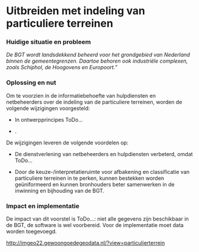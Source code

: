 Uitbreiden met indeling van particuliere terreinen
==================================================

### Huidige situatie en probleem

*De BGT wordt landsdekkend beheerd voor het grondgebied van Nederland binnen de
gemeentegrenzen. Daartoe behoren ook industriële complexen, zoals Schiphol, de
Hoogovens en Europoort.”*

### Oplossing en nut

Om te voorzien in de informatiebehoefte van hulpdiensten en netbeheerders over
de indeling van de particuliere terreinen, worden de volgende wijzigingen
voorgesteld:

-   In ontwerpprincipes ToDo…

-   .

De wijzigingen leveren de volgende voordelen op:

-   De dienstverlening van netbeheerders en hulpdiensten verbeterd, omdat ToDo…

-   Door de keuze-/interpretatieruimte voor afbakening en classificatie van
    particuliere terreinen in te perken, kunnen bestekken worden geüniformeerd
    en kunnen bronhouders beter samenwerken in de inwinning en bijhouding van de
    BGT.

### Impact en implementatie

De impact van dit voorstel is ToDo…: niet alle gegevens zijn beschikbaar in de
BGT, de software is wel voorbereid. Voor de implementatie moet data worden
toegevoegd.

http://imgeo22.gewoongoedegeodata.nl/?view=particulierterrein
